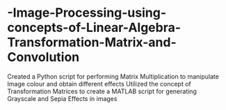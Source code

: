 # -Image-Processing-using-concepts-of-Linear-Algebra-Transformation-Matrix-and-Convolution
Created a Python script for performing Matrix Multiplication to manipulate Image colour and obtain different effects
Utilized the concept of Transformation Matrices to create a MATLAB script for generating Grayscale and Sepia Effects in images

